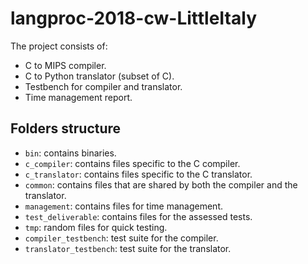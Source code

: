 # langproc-2018-cw-LittleItaly
The project consists of:

- C to MIPS compiler.
- C to Python translator (subset of C).
- Testbench for compiler and translator.
- Time management report.

## Folders structure
- `bin`: contains binaries.
- `c_compiler`: contains files specific to the C compiler.
- `c_translator`: contains files specific to the C translator.
- `common`: contains files that are shared by both the compiler and the translator.
- `management`: contains files for time management.
- `test_deliverable`: contains files for the assessed tests.
- `tmp`: random files for quick testing.
- `compiler_testbench`: test suite for the compiler.
- `translator_testbench`: test suite for the translator.

